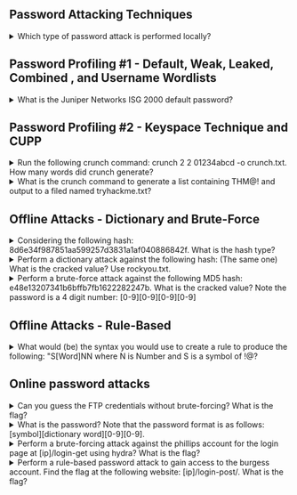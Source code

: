 ## Password Attacking Techniques 

<details>
<summary> Which type of password attack is performed locally? </summary>
<p></p>
Between 'Password Cracking' and 'Password Guessing', <i>'Password Cracking'</i> is the correct answer as this usually involves cracking hashes on the attackers local machine.

</details>

## Password Profiling #1 - Default, Weak, Leaked, Combined , and Username Wordlists

<details>
<summary> What is the Juniper Networks ISG 2000 default password? </summary>
<p></p>

Keeping the default credentials on your device is a huge security risk, and this is exactly what this question is about. By not changing the password you leave your device open to anyone who can do a quick google search and find the user's guide to the device:

<p align="center">
  <img src="https://user-images.githubusercontent.com/66912443/185885338-5fca362b-1de2-4a72-a77f-d1cb88977969.png" >
</p>

This, from the aformentioned official user guide to the 'Juniper Networks ISG 2000' reveals both the username and password to be 'netscreen'
  <p></p>
  
  ``` Source = https://www.juniper.net/documentation/hardware/netscreen-systems/netscreen-systems50/ug_isg_2000.pdf ```

</details>

## Password Profiling #2 - Keyspace Technique and CUPP

<details>
<summary> Run the following crunch command: crunch 2 2 01234abcd -o crunch.txt. How many words did crunch generate? </summary>
<p></p>
Crunch, at least for me was not installed on my Linux device, this was easily fixable by running the following:
  <p></p>
  
  ``` sudo apt install crunch ```
  
  <p></p>
  Once that has finished installing you are good to run the command revealing the following lines:
  <p></p>
  
  <p align="center">
  <img src="https://user-images.githubusercontent.com/66912443/185888501-e0a3c124-60f3-4e58-8687-9f5db95ee26a.png" >
</p>

</details>

<details>
<summary> What is the crunch command to generate a list containing THM@! and output to a filed named tryhackme.txt? </summary>
<p></p>

   This task is to create a LIST containing this password, not just generate the word itself. Using the following logic:
  
  ```
  @ - lower case alpha characters

, - upper case alpha characters

% - numeric characters

^ - special characters including space
  ```
  
"THM" is a given and is known so does not need to have every combination generated with "," as that list would be sooooo long. The only parts that would differ would be "@" and "!". We can ascertain that as "@" and "!" are special characters, they must be represented by the "^" symbol. The final command would be as so:
  
  ``` crunch 5 5 -t THM^^ -o tryhackme.txt ```

</details>

## Offline Attacks - Dictionary and Brute-Force

<details>
<summary> 
Considering the following hash: 8d6e34f987851aa599257d3831a1af040886842f. What is the hash type? </summary>
<p></p>

The tool of choice to identify hashes, 'hashid' was not installed on my Linux system by default. This can be fixed with the following command:
  
  ``` sudo apt install hashid ```
  
  Running the following revealed the answer:
  
  ![image](https://user-images.githubusercontent.com/66912443/185891467-ebcb94f8-a836-442f-9316-c7eeec0e9aca.png)

</details>

<details>
<summary> Perform a dictionary attack against the following hash: (The same one) What is the cracked value? Use rockyou.txt. </summary>
<p></p>
Now that we known the hash is SHA-1, this helps with filling out the fields when we pass it through hashcat. From 'hashcat.net', we can ascertain the hash-mode code for SHA-1 is 100.
  <p></p>
  <p align="center">
  <img src="https://user-images.githubusercontent.com/66912443/185892364-a0547a46-cf42-40f5-b150-8a891a9a15c4.png" >
  </p>

  Now the command can be completed: 
  
  ``` hashcat -a 0 -m 100 8d6e34f987851aa599257d3831a1af040886842f [location of rockyou.txt] ```
  
  "-a" determines the type of attack (0 meaning dictionary)  
  "-m" determines the hash mode used (100 for SHA-1)
  
  <p></p>
  
  Once you have run this command and it has been cracked, (this may take a while) it will show the following:
  <p></p>
  <p align="center">
  <img src="https://user-images.githubusercontent.com/66912443/185894232-5897b833-e42f-470b-be91-fdd5ea721a89.png" >
  </p>

  To get your answer, press the up arrow to get the previous command again and add "--show"
  
  <p></p>
  <p align="center">
  <img src="https://user-images.githubusercontent.com/66912443/185894740-3fe0b40d-b264-4898-b2cd-6d590734cbd7.png" >
  </p>
  
</details>

<details>
<summary> Perform a brute-force attack against the following MD5 hash: e48e13207341b6bffb7fb1622282247b. What is the cracked value? Note the password is a 4 digit number: [0-9][0-9][0-9][0-9] </summary>
<p></p>

Referring back to the table in the previous question, we know that MD5 is represented by the code "0".

``` hashcat -a 3 -m 0 e48e13207341b6bffb7fb1622282247b ?d?d?d?d ```

"-a" determines the type of attack (3 meaning dictionary)  
"-m" determines the hash mode used (100 for SHA-1)  
"?d?d?d?d" indicates for the brute force to look for a 4 digit character (1 ?d = 1 digit)
  <p></p>
  The only step left is to run the command as we have everything we need already:
  <p></p>
<p align="center">
  <img src="https://user-images.githubusercontent.com/66912443/185899243-2b182574-6892-49f4-b22d-996a8667246b.png" >
  </p>

</details>

## Offline Attacks - Rule-Based

<details>
<summary> What would (be) the syntax you would use to create a rule to produce the following: "S[Word]NN  where N is Number and S is a symbol of !@? </summary>
<p></p>
  
"Az" Specifies there is a word here 
  
  
  "[0-9]" Specifies there is a number. There must be quotations on either side of the closed square brackets and the brackets can be put next to each other for more numbers  
  
  
  "^" Means append a special character to the beginning of each word  
  
  
  "$" Means append a special character to the end of each word
  
  With this all in mind, it can be put together to create the following:
  
  
``` Az"[0-9][0-9]" ^[!@] ``` 

</details>

## Online password attacks

<details>
<summary> Can you guess the FTP credentials without brute-forcing? What is the flag? </summary>
<p></p>

Sometimes FTP servers have an 'anonymous' account left open. This allows access to a server to get information that is publically available, however in this case it can be used for more harm than good. As seen below using the username 'anonymous' with no password gave me access to this ftp server.

  ![image](https://user-images.githubusercontent.com/66912443/185905336-bb588089-1d99-4759-b50f-d12ae52c5447.png)
  
  Listing all reveals a directory known as 'files' which within there lies the flag...
  
  ![image](https://user-images.githubusercontent.com/66912443/185905628-bc810e0d-8669-40ba-a88a-b23a376e3192.png)
  
  Using 'get' the flag is transferred to my machine and the flag is revealed 
  
  ``` THM{d0abe799f25738ad739c20301aed357b} ```
  
</details>

<details>
<summary> What is the password? Note that the password format is as follows: [symbol][dictionary word][0-9][0-9]. </summary>
<p></p>


</details>

<details>
<summary> Perform a brute-forcing attack against the phillips account for the login page at [ip]/login-get using hydra? What is the flag? </summary>
<p></p>


</details>

<details>
<summary> Perform a rule-based password attack to gain access to the burgess account. Find the flag at the following website: [ip]/login-post/. What is the flag? </summary>
<p></p>


</details>


